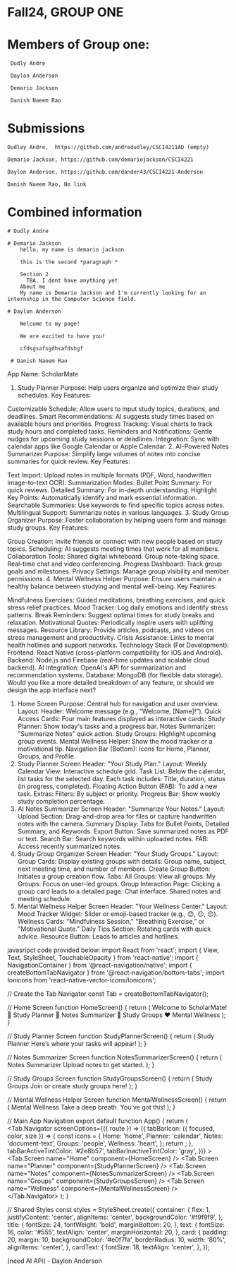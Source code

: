 # Fall24, GROUP ONE

  # Members of Group one:
     Dudly Andre
         
     Daylon Anderson

     Demario Jackson
     
     Danish Naeem Rao

  # Submissions
    Dudley Andre,  https://github.com/andredudley/CSCI4211AD (empty)
  
    Demario Jackson, https://github.com/demariojackson/CSCI4221
  
    Daylon Anderson, https://github.com/dander43/CSCI4221-Anderson
  
    Danish Naeem Rao, No link

  # Combined information

    # Dudly Andre

    # Demario Jackson
        hello, my name is demario jackson

        this is the second *paragraph *

        Section 2
          TBA. I dont have anything yet
        About me
        My name is Demario Jackson and I'm currently looking for an internship in the Computer Science field.
        
    # Daylon Anderson
     
        Welcome to my page!

        We are excited to have you!

        cfdsgsafsgdhsafdshgf
     
     # Danish Naeem Rao


App Name: ScholarMate
1. Study Planner
Purpose: Help users organize and optimize their study schedules.
Key Features:

Customizable Schedule: Allow users to input study topics, durations, and deadlines.
Smart Recommendations: AI suggests study times based on available hours and priorities.
Progress Tracking: Visual charts to track study hours and completed tasks.
Reminders and Notifications: Gentle nudges for upcoming study sessions or deadlines.
Integration: Sync with calendar apps like Google Calendar or Apple Calendar.
2. AI-Powered Notes Summarizer
Purpose: Simplify large volumes of notes into concise summaries for quick review.
Key Features:

Text Import: Upload notes in multiple formats (PDF, Word, handwritten image-to-text OCR).
Summarization Modes:
Bullet Point Summary: For quick reviews.
Detailed Summary: For in-depth understanding.
Highlight Key Points: Automatically identify and mark essential information.
Searchable Summaries: Use keywords to find specific topics across notes.
Multilingual Support: Summarize notes in various languages.
3. Study Group Organizer
Purpose: Foster collaboration by helping users form and manage study groups.
Key Features:

Group Creation: Invite friends or connect with new people based on study topics.
Scheduling: AI suggests meeting times that work for all members.
Collaboration Tools:
Shared digital whiteboard.
Group note-taking space.
Real-time chat and video conferencing.
Progress Dashboard: Track group goals and milestones.
Privacy Settings: Manage group visibility and member permissions.
4. Mental Wellness Helper
Purpose: Ensure users maintain a healthy balance between studying and mental well-being.
Key Features:

Mindfulness Exercises: Guided meditations, breathing exercises, and quick stress relief practices.
Mood Tracker: Log daily emotions and identify stress patterns.
Break Reminders: Suggest optimal times for study breaks and relaxation.
Motivational Quotes: Periodically inspire users with uplifting messages.
Resource Library: Provide articles, podcasts, and videos on stress management and productivity.
Crisis Assistance: Links to mental health hotlines and support networks.
Technology Stack (For Development):
Frontend: React Native (cross-platform compatibility for iOS and Android).
Backend: Node.js and Firebase (real-time updates and scalable cloud backend).
AI Integration: OpenAI's API for summarization and recommendation systems.
Database: MongoDB (for flexible data storage).
Would you like a more detailed breakdown of any feature, or should we design the app interface next?



1. Home Screen
Purpose: Central hub for navigation and user overview.
Layout:
Header: Welcome message (e.g., "Welcome, [Name]!").
Quick Access Cards: Four main features displayed as interactive cards:
Study Planner: Show today's tasks and a progress bar.
Notes Summarizer: "Summarize Notes" quick action.
Study Groups: Highlight upcoming group events.
Mental Wellness Helper: Show the mood tracker or a motivational tip.
Navigation Bar (Bottom): Icons for Home, Planner, Groups, and Profile.
2. Study Planner Screen
Header: "Your Study Plan."
Layout:
Weekly Calendar View: Interactive schedule grid.
Task List: Below the calendar, list tasks for the selected day.
Each task includes: Title, duration, status (in progress, completed).
Floating Action Button (FAB): To add a new task.
Extras:
Filters: By subject or priority.
Progress Bar: Show weekly study completion percentage.
3. AI Notes Summarizer Screen
Header: "Summarize Your Notes."
Layout:
Upload Section: Drag-and-drop area for files or capture handwritten notes with the camera.
Summary Display:
Tabs for Bullet Points, Detailed Summary, and Keywords.
Export Button: Save summarized notes as PDF or text.
Search Bar: Search keywords within uploaded notes.
FAB: Access recently summarized notes.
4. Study Group Organizer Screen
Header: "Your Study Groups."
Layout:
Group Cards: Display existing groups with details:
Group name, subject, next meeting time, and number of members.
Create Group Button: Initiates a group creation flow.
Tabs:
All Groups: View all groups.
My Groups: Focus on user-led groups.
Group Interaction Page: Clicking a group card leads to a detailed page:
Chat interface.
Shared notes and meeting schedule.
5. Mental Wellness Helper Screen
Header: "Your Wellness Center."
Layout:
Mood Tracker Widget: Slider or emoji-based tracker (e.g., 😊, 😐, 😔).
Wellness Cards:
"Mindfulness Session," "Breathing Exercise," or "Motivational Quote."
Daily Tips Section: Rotating cards with quick advice.
Resource Button: Leads to articles and hotlines.


javasripct code provided below:
import React from 'react';
import { View, Text, StyleSheet, TouchableOpacity } from 'react-native';
import { NavigationContainer } from '@react-navigation/native';
import { createBottomTabNavigator } from '@react-navigation/bottom-tabs';
import Ionicons from 'react-native-vector-icons/Ionicons';

// Create the Tab Navigator
const Tab = createBottomTabNavigator();

// Home Screen
function HomeScreen() {
  return (
    <View style={styles.container}>
      <Text style={styles.title}>Welcome to ScholarMate!</Text>
      <TouchableOpacity style={styles.card}>
        <Text style={styles.cardText}>📅 Study Planner</Text>
      </TouchableOpacity>
      <TouchableOpacity style={styles.card}>
        <Text style={styles.cardText}>📝 Notes Summarizer</Text>
      </TouchableOpacity>
      <TouchableOpacity style={styles.card}>
        <Text style={styles.cardText}>👥 Study Groups</Text>
      </TouchableOpacity>
      <TouchableOpacity style={styles.card}>
        <Text style={styles.cardText}>❤️ Mental Wellness</Text>
      </TouchableOpacity>
    </View>
  );
}

// Study Planner Screen
function StudyPlannerScreen() {
  return (
    <View style={styles.container}>
      <Text style={styles.title}>Study Planner</Text>
      <Text style={styles.text}>Here’s where your tasks will appear!</Text>
    </View>
  );
}

// Notes Summarizer Screen
function NotesSummarizerScreen() {
  return (
    <View style={styles.container}>
      <Text style={styles.title}>Notes Summarizer</Text>
      <Text style={styles.text}>Upload notes to get started.</Text>
    </View>
  );
}

// Study Groups Screen
function StudyGroupsScreen() {
  return (
    <View style={styles.container}>
      <Text style={styles.title}>Study Groups</Text>
      <Text style={styles.text}>Join or create study groups here!</Text>
    </View>
  );
}

// Mental Wellness Helper Screen
function MentalWellnessScreen() {
  return (
    <View style={styles.container}>
      <Text style={styles.title}>Mental Wellness</Text>
      <Text style={styles.text}>Take a deep breath. You’ve got this!</Text>
    </View>
  );
}

// Main App Navigation
export default function App() {
  return (
    <NavigationContainer>
      <Tab.Navigator
        screenOptions={({ route }) => ({
          tabBarIcon: ({ focused, color, size }) => {
            const icons = {
              Home: 'home',
              Planner: 'calendar',
              Notes: 'document-text',
              Groups: 'people',
              Wellness: 'heart',
            };
            return <Ionicons name={icons[route.name]} size={size} color={color} />;
          },
          tabBarActiveTintColor: '#2e8b57',
          tabBarInactiveTintColor: 'gray',
        })}
      >
        <Tab.Screen name="Home" component={HomeScreen} />
        <Tab.Screen name="Planner" component={StudyPlannerScreen} />
        <Tab.Screen name="Notes" component={NotesSummarizerScreen} />
        <Tab.Screen name="Groups" component={StudyGroupsScreen} />
        <Tab.Screen name="Wellness" component={MentalWellnessScreen} />
      </Tab.Navigator>
    </NavigationContainer>
  );
}

// Shared Styles
const styles = StyleSheet.create({
  container: {
    flex: 1,
    justifyContent: 'center',
    alignItems: 'center',
    backgroundColor: '#f9f9f9',
  },
  title: {
    fontSize: 24,
    fontWeight: 'bold',
    marginBottom: 20,
  },
  text: {
    fontSize: 16,
    color: '#555',
    textAlign: 'center',
    marginHorizontal: 20,
  },
  card: {
    padding: 20,
    margin: 10,
    backgroundColor: '#e0f7fa',
    borderRadius: 10,
    width: '80%',
    alignItems: 'center',
  },
  cardText: {
    fontSize: 18,
    textAlign: 'center',
  },
});


(need AI APi) - Daylon Anderson


